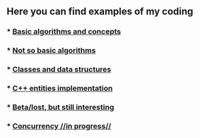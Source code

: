 ## Here you can find examples of my coding

### * [Basic algorithms and concepts](.navigation/basic.md)

### * [Not so basic algorithms](.navigation/not_basic.md)

### * [Classes and data structures](.navigation/data_structures.md)

### * [C++ entities implementation](.navigation/cpp_things.md)

### * [Beta/lost, but still interesting](.navigation/betas.md)

### * [Concurrency //in progress//](.navigation/concurrency.md)
